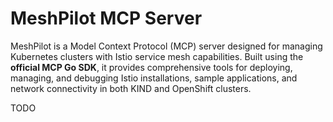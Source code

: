 # MeshPilot MCP Server

MeshPilot is a Model Context Protocol (MCP) server designed for managing Kubernetes clusters with Istio service mesh capabilities. Built using the **official MCP Go SDK**, it provides comprehensive tools for deploying, managing, and debugging Istio installations, sample applications, and network connectivity in both KIND and OpenShift clusters.

TODO
